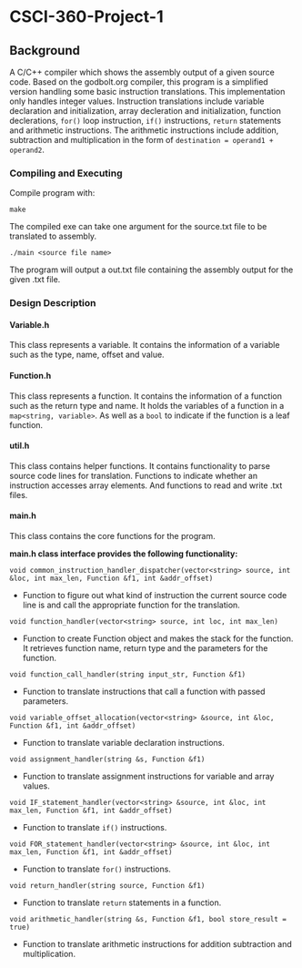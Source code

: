 # CSCI-360-Project-1

## Background

A C/C++ compiler which shows the assembly output of a given source code. Based on the 
godbolt.org compiler, this program is a simplified version handling some basic instruction translations. This implementation only handles integer values. Instruction translations include variable declaration and initialization, array decleration and initialization, function declerations, `for()` loop instruction, `if()` instructions, `return` statements and arithmetic instructions. The arithmetic instructions include addition, subtraction and multiplication in the form of `destination = operand1 + operand2`.

### Compiling and Executing
Compile program with:
```
make
```
The compiled exe can take one argument for the source.txt file to be translated to assembly.
```
./main <source file name>
```
The program will output a out.txt file containing the assembly output for the given .txt file.

### Design Description

#### Variable.h
This class represents a variable. It contains the information of a variable such as the type, name, offset and value.

#### Function.h
This class represents a function. It contains the information of a function such as the return type and name. It holds the variables of a function in a `map<string, variable>`. As well as a `bool` to indicate if the function is a leaf function.

#### util.h
This class contains helper functions. It contains functionality to parse source code lines for translation. Functions to indicate whether an instruction accesses array elements. And functions to read and write .txt files.

#### main.h
This class contains the core functions for the program. 

**main.h class interface provides the following functionality:**

`void common_instruction_handler_dispatcher(vector<string> source, int &loc, int max_len, Function &f1, int &addr_offset)`
* Function to figure out what kind of instruction the current source code line is and call the appropriate function for the translation.

`void function_handler(vector<string> source, int loc, int max_len)`
* Function to create Function object and makes the stack for the function. It retrieves function name, return type and the parameters for the function.

`void function_call_handler(string input_str, Function &f1)`
* Function to translate instructions that call a function with passed parameters.

`void variable_offset_allocation(vector<string> &source, int &loc, Function &f1, int &addr_offset)`
* Function to translate variable declaration instructions.

`void assignment_handler(string &s, Function &f1)`
* Function to translate assignment instructions for variable and array values.

`void IF_statement_handler(vector<string> &source, int &loc, int max_len, Function &f1, int &addr_offset)`
* Function to translate `if()` instructions.

`void FOR_statement_handler(vector<string> &source, int &loc, int max_len, Function &f1, int &addr_offset)`
* Function to translate `for()` instructions.

`void return_handler(string source, Function &f1)`
* Function to translate `return` statements in a function.

`void arithmetic_handler(string &s, Function &f1, bool store_result = true)`
* Function to translate arithmetic instructions for addition subtraction and multiplication.






